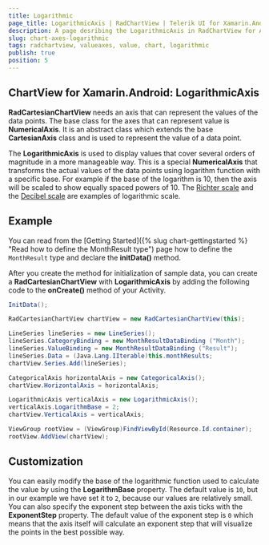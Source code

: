 ```yaml
---
title: Logarithmic
page_title: LogarithmicAxis | RadChartView | Telerik UI for Xamarin.Android Documentation
description: A page desribing the LogarithmicAxis in RadChartView for Android. This article explains the most important things you need to know before using Value axes.
slug: chart-axes-logarithmic
tags: radchartview, valueaxes, value, chart, logarithmic
publish: true
position: 5
---
```


## ChartView for Xamarin.Android: LogarithmicAxis

**RadCartesianChartView** needs an axis that can represent the values of the data points. The base class for the axes that can represent value is **NumericalAxis**.
It is an abstract class which extends the base **CartesianAxis** class and is used to represent the value of a data point.

The **LogarithmicAxis** is used to display values that cover several orders of magnitude in a more manageable way. This is a special **NumericalAxis** that transforms the actual values of the data points using logarithm function with a specific base. For example if the base of the logarithm is 10, then the axis will be scaled to show equally spaced powers of 10. The <a href="http://en.wikipedia.org/wiki/Richter_scale" target="_blank">Richter scale</a> and the <a href="http://en.wikipedia.org/wiki/Decibel_Scale" target="_blank">Decibel scale</a> are examples of logarithmic scale.

## Example

You can read from the [Getting Started]({% slug chart-gettingstarted %} "Read how to define the MonthResult type") page how to define the `MonthResult` type and declare the **initData()** method.

After you create the method for initialization of sample data, you can create a **RadCartesianChartView** with **LogarithmicAxis** by adding the following code to the **onCreate()** method of your Activity.

```C#
InitData();

RadCartesianChartView chartView = new RadCartesianChartView(this);

LineSeries lineSeries = new LineSeries();
lineSeries.CategoryBinding = new MonthResultDataBinding ("Month");
lineSeries.ValueBinding = new MonthResultDataBinding ("Result");
lineSeries.Data = (Java.Lang.IIterable)this.monthResults;
chartView.Series.Add(lineSeries);

CategoricalAxis horizontalAxis = new CategoricalAxis();
chartView.HorizontalAxis = horizontalAxis;

LogarithmicAxis verticalAxis = new LogarithmicAxis();
verticalAxis.LogarithmBase = 2;
chartView.VerticalAxis = verticalAxis;

ViewGroup rootView = (ViewGroup)FindViewById(Resource.Id.container);
rootView.AddView(chartView);
```

## Customization

You can easily modify the base of the logarithmic function used to calculate the value by using the **LogarithmBase** property. The default value is `10`, but in our example we have set it to `2`, because our values are relatively small. You can also specify the exponent step between the axis ticks with the **ExponentStep** property. The default value of the exponent step is `0` which means that the axis itself will calculate an exponent step that will visualize the points in the best possible way.
